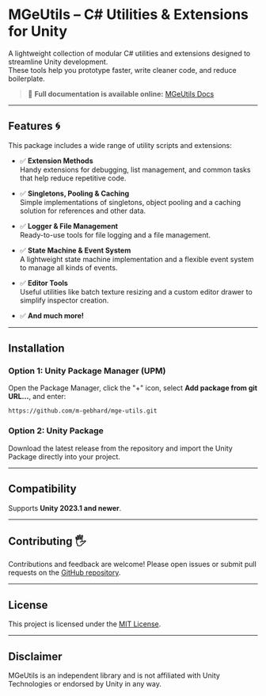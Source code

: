 # MGeUtils – C# Utilities & Extensions for Unity

A lightweight collection of modular C# utilities and extensions designed to streamline Unity development.  
These tools help you prototype faster, write cleaner code, and reduce boilerplate.

> 📘 **Full documentation is available online:** [MGeUtils Docs](https://m-gebhard.github.io/mge-utils/api/UniUtils.Data.html)

---

## Features 🌀

This package includes a wide range of utility scripts and extensions:

- ✅ **Extension Methods**  
  Handy extensions for debugging, list management, and common tasks that help reduce repetitive code.

- ✅ **Singletons, Pooling & Caching**  
  Simple implementations of singletons, object pooling and a caching solution for references and other data.

- ✅ **Logger & File Management**  
  Ready-to-use tools for file logging and a file management.

- ✅ **State Machine & Event System**  
  A lightweight state machine implementation and a flexible event system to manage all kinds of events.

- ✅ **Editor Tools**  
  Useful utilities like batch texture resizing and a custom editor drawer to simplify inspector creation.
- ✅ **And much more!**

---

## Installation

### Option 1: Unity Package Manager (UPM)

Open the Package Manager, click the "+" icon, select **Add package from git URL...**, and enter:

```
https://github.com/m-gebhard/mge-utils.git
```

### Option 2: Unity Package

Download the latest release from the repository and import the Unity Package directly into your project.

---

## Compatibility

Supports **Unity 2023.1 and newer**.

---

## Contributing 🖐️

Contributions and feedback are welcome! Please open issues or submit pull requests on
the [GitHub repository](https://github.com/m-gebhard/mge-utils).

---

## License

This project is licensed under the [MIT License](LICENSE.md).

---

## Disclaimer

MGeUtils is an independent library and is not affiliated with Unity Technologies or endorsed by Unity in any way.
